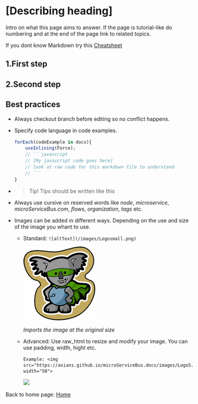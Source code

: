 # [Describing heading]

Intro on what this page aims to answer. If the page is tutorial-like do numbering and at the end of the page link to related topics.

If you dont know Markdown try this [Cheatsheet](https://github.com/adam-p/markdown-here/blob/master/README.md)

## 1.First step

## 2.Second step

## Best practices

* Always checkout branch before editing so no conflict happens.

* Specify code language in code examples.

    ```javascript
    forEach(codeExample in docs){
        useInlining(Force);
        // ```javascript
        // [My javascript code goes here]
        // look at raw code for this markdown file to understand
        // ```
    }
    ```

* >Tip! Tips should be written like this

* Always use cursive on reserved words like *node*, *microservice*, *microServiceBus.com*, *flows*, *organization*, *tags* etc.

* Images can be added in different ways. Depending on the use and size of the image you whant to use.

  * Standard: `![altText](/images/Logosmall.png)`

    ![altText](/images/Logosmall.png)

    *Imports the image at the original size*

  * Advanced: Use raw_html to resize and modify your image. You can use padding, width, hight etc.

    ```text
    Example: <img src="https://axians.github.io/microServiceBus.docs/images/Logo5.png" width="50">
    ```

    <img src="https://axians.github.io/microServiceBus.docs/images/Logo5.png" width="100">

Back to home page: [Home](/microServiceBus.docs/)